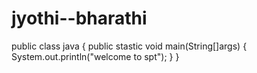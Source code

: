 # jyothi--bharathi
public class java
{
     public stastic void main(String[]args)
    {
         System.out.println("welcome to spt");
    }
}


